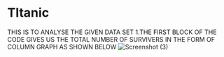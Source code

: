# TItanic
THIS IS TO ANALYSE THE GIVEN DATA SET 
1.THE FIRST BLOCK OF THE CODE GIVES US THE TOTAL NUMBER OF SURVIVERS IN THE FORM OF COLUMN GRAPH AS SHOWN BELOW
![Screenshot (3)](https://github.com/user-attachments/assets/df685e32-1612-4f31-8231-513ac4b0806a)
